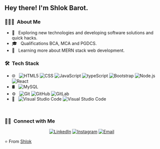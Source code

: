 
<h2> Hey there! I'm Shlok Barot.</h2>

<h3> 👨🏻‍💻 &nbsp;About Me </h3>

- 🤔 &nbsp; Exploring new technologies and developing software solutions and quick hacks.
- 🎓 &nbsp; Qualifications BCA, MCA and PGDCS.
- 🌱 &nbsp; Learning more about MERN stack web development.

<h3> 🛠 &nbsp;Tech Stack</h3>

- 🌐 &nbsp;
  ![HTML5](https://img.shields.io/badge/-HTML5-333333?style=flat&logo=HTML5)
  ![CSS](https://img.shields.io/badge/-CSS-333333?style=flat&logo=CSS3&logoColor=1572B6)
  ![JavaScript](https://img.shields.io/badge/-JavaScript-333333?style=flat&logo=javascript)
  ![typeScript](https://img.shields.io/badge/-TypeScript-333333?style=flat&logo=typescript)
  ![Bootstrap](https://img.shields.io/badge/-Bootstrap-333333?style=flat&logo=bootstrap&logoColor=563D7C)
  ![Node.js](https://img.shields.io/badge/-Node.js-333333?style=flat&logo=node.js)
  ![React](https://img.shields.io/badge/-React-333333?style=flat&logo=react)
- 🛢 &nbsp;
  ![MySQL](https://img.shields.io/badge/-MySQL-333333?style=flat&logo=mysql)
- ⚙️ &nbsp;
  ![Git](https://img.shields.io/badge/-Git-333333?style=flat&logo=git)
  ![GitHub](https://img.shields.io/badge/-GitHub-333333?style=flat&logo=github)
  ![GitLab](https://img.shields.io/badge/-GitLab-333333?style=flat&logo=gitlab)
- 🔧 &nbsp;
  ![Visual Studio Code](https://img.shields.io/badge/-Visual%20Studio%20Code-333333?style=flat&logo=visual-studio-code&logoColor=007ACC)
  ![Visual Studio Code](https://img.shields.io/badge/-Visual%20Studio%20-333333?style=flat&logo=visual-studio&logoColor=007ACC)
 
<br/>
 
<h3> 🤝🏻 &nbsp;Connect with Me </h3>

<p align="center">
<a href="https://www.linkedin.com/in/shlok-barot-063740102/"><img alt="LinkedIn" src="https://img.shields.io/badge/LinkedIn-ShlokBarot-blue?style=flat-square&logo=linkedin"></a>
<a href="https://www.instagram.com/shlok_barot/"><img alt="Instagram" src="https://img.shields.io/badge/Instagram-ShlokBarot-blue?style=flat-square&logo=instagram"></a>
<a href="mailto:shlokbarot003@gmail.com"><img alt="Email" src="https://img.shields.io/badge/Email-shlokbarot003@gmail.com-blue?style=flat-square&logo=gmail"></a>
</p>

⭐️ From [Shlok](https://github.com/shlok-Barot)
